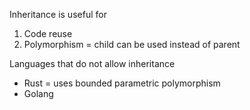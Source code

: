 Inheritance is useful for
1. Code reuse
2. Polymorphism = child can be used instead of parent

Languages that do not allow inheritance
* Rust = uses bounded parametric polymorphism
* Golang